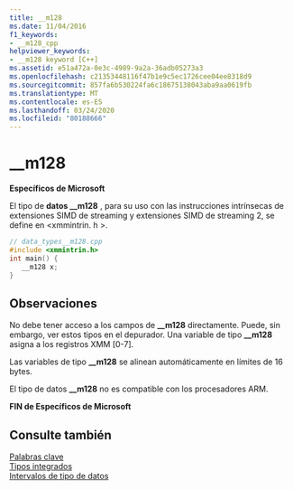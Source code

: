```yaml
---
title: __m128
ms.date: 11/04/2016
f1_keywords:
- __m128_cpp
helpviewer_keywords:
- __m128 keyword [C++]
ms.assetid: e51a472a-0e3c-4989-9a2a-36adb05273a3
ms.openlocfilehash: c21353448116f47b1e9c5ec1726cee04ee8318d9
ms.sourcegitcommit: 857fa6b530224fa6c18675138043aba9aa0619fb
ms.translationtype: MT
ms.contentlocale: es-ES
ms.lasthandoff: 03/24/2020
ms.locfileid: "80188666"
---
```

# <a name="__m128"></a>__m128

**Específicos de Microsoft**

El tipo de **datos __m128** , para su uso con las instrucciones intrínsecas de extensiones SIMD de streaming y extensiones SIMD de streaming 2, se define en \<xmmintrin. h >.

```cpp
// data_types__m128.cpp
#include <xmmintrin.h>
int main() {
   __m128 x;
}
```

## <a name="remarks"></a>Observaciones

No debe tener acceso a los campos de **__m128** directamente. Puede, sin embargo, ver estos tipos en el depurador. Una variable de tipo **__m128** asigna a los registros XMM [0-7].

Las variables de tipo **__m128** se alinean automáticamente en límites de 16 bytes.

El tipo de datos **__m128** no es compatible con los procesadores ARM.

**FIN de Específicos de Microsoft**

## <a name="see-also"></a>Consulte también

[Palabras clave](../cpp/keywords-cpp.md)<br/>
[Tipos integrados](../cpp/fundamental-types-cpp.md)<br/>
[Intervalos de tipo de datos](../cpp/data-type-ranges.md)
